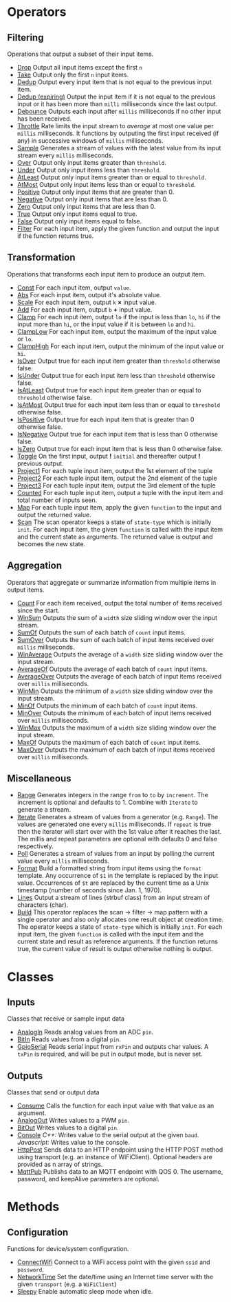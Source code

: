 # Operators

## Filtering

Operations that output a subset of their input items.

* [Drop](operators.md#drop) Output all input items except the first `n`
* [Take](operators.md#take) Output only the first `n` input items.
* [Dedup](operators.md#dedup) Output every input item that is not equal to the previous input item.
* [Dedup (expiring)](operators.md#dedup-expiring) Output the input item if it is not equal to the previous input or it has been more than `milli` milliseconds since the last output.
* [Debounce](operators.md#debounce) Outputs each input after `millis` milliseconds if no other input has been received.
* [Throttle](operators.md#throttle) Rate limits the input stream to *average* at most one value per `millis` milliseconds.  It functions by outputing the first input received (if any) in successive windows of `millis` milliseconds.
* [Sample](operators.md#sample) Generates a stream of values with the latest value from its input stream every `millis` milliseconds.
* [Over](operators.md#over) Output only input items greater than `threshold`.
* [Under](operators.md#under) Output only input items less than `threshold`.
* [AtLeast](operators.md#atleast) Output only input items greater than or equal to `threshold`.
* [AtMost](operators.md#atmost) Output only input items less than or equal to `threshold`.
* [Positive](operators.md#positive) Output only input items that are greater than 0.
* [Negative](operators.md#negative) Output only input items that are less than 0.
* [Zero](operators.md#zero) Output only input items that are less than 0.
* [True](operators.md#true) Output only input items equal to true.
* [False](operators.md#false) Output only input items equal to false.
* [Filter](operators.md#filter) For each input item, apply the given function and output the input if the function returns true.

## Transformation

Operations that transforms each input item to produce an output item.

* [Const](operators.md#const) For each input item, output `value`.
* [Abs](operators.md#abs) For each input item, output it's absolute value.
* [Scale](operators.md#scale) For each input item, output `k` __×__ input value.
* [Add](operators.md#add) For each input item, output `b` __+__ input value.
* [Clamp](operators.md#clamp) For each input item, output `lo` if the input is less than `lo`, `hi` if the input more than `hi`, or the input value if it is between `lo` and `hi`.
* [ClampLow](operators.md#clamplow) For each input item, output the maximum of the input value or `lo`.
* [ClampHigh](operators.md#clamphigh) For each input item, output the minimum of the input value or `hi`.
* [IsOver](operators.md#isover) Output true for each input item greater than `threshold` otherwise false.
* [IsUnder](operators.md#isunder) Output true for each input item less than `threshold` otherwise false.
* [IsAtLeast](operators.md#isatleast) Output true for each input item greater than or equal to `threshold` otherwise false.
* [IsAtMost](operators.md#isatmost) Output true for each input item less than or equal to `threshold` otherwise false.
* [IsPositive](operators.md#ispositive) Output true for each input item that is greater than 0 otherwise false.
* [IsNegative](operators.md#isnegative) Output true for each input item that is less than 0 otherwise false.
* [IsZero](operators.md#iszero) Output true for each input item that is less than 0 otherwise false.
* [Toggle](operators.md#toggle) On the first input, output __!__ `initial` and thereafter output __!__ previous output.
* [Project1](operators.md#project1) For each tuple input item, output the 1st element of the tuple
* [Project2](operators.md#project2) For each tuple input item, output the 2nd element of the tuple
* [Project3](operators.md#project3) For each tuple input item, output the 3rd element of the tuple
* [Counted](operators.md#counted) For each tuple input item, output a tuple with the input item and total number of inputs seen.
* [Map](operators.md#map) For each tuple input item, apply the given `function` to the input and output the returned value.
* [Scan](operators.md#scan) The scan operator keeps a state of `state-type` which is initially `init`.  For each input item, the given `function` is called with the input item and the current state as arguments.  The returned value is output and becomes the new state.

## Aggregation

Operators that aggregate or summarize information from multiple items in output items.

* [Count](operators.md#count) For each item received, output the total number of items received since the start.
* [WinSum](operators.md#winsum) Outputs the sum of a `width` size sliding window over the input stream.
* [SumOf](operators.md#sumof) Outputs the sum of each batch of `count` input items.
* [SumOver](operators.md#sumover) Outputs the sum of each batch of input items received over `millis` milliseconds.
* [WinAverage](operators.md#winaverage) Outputs the average of a `width` size sliding window over the input stream.
* [AverageOf](operators.md#averageof) Outputs the average of each batch of `count` input items.
* [AverageOver](operators.md#averageover) Outputs the average of each batch of input items received over `millis` milliseconds.
* [WinMin](operators.md#winmin) Outputs the minimum of a `width` size sliding window over the input stream.
* [MinOf](operators.md#minof) Outputs the minimum of each batch of `count` input items.
* [MinOver](operators.md#minover) Outputs the minimum of each batch of input items received over `millis` milliseconds.
* [WinMax](operators.md#winmax) Outputs the maximum of a `width` size sliding window over the input stream.
* [MaxOf](operators.md#maxof) Outputs the maximum of each batch of `count` input items.
* [MaxOver](operators.md#maxover) Outputs the maximum of each batch of input items received over `millis` milliseconds.

## Miscellaneous

* [Range](operators.md#range) Generates integers in the range `from` to `to` by `increment`.  The increment is optional and defaults to 1.  Combine with `Iterate` to generate a stream.
* [Iterate](operators.md#iterate) Generates a stream of values from a generator (e.g. `Range`).  The values are generated one every `millis` milliseconds.  If `repeat` is true then the iterater will start over with the 1st value after it reaches the last.  The millis and repeat parameters are optional with defaults 0 and false respectively.
* [Poll](operators.md#poll) Generates a stream of values from an input by polling the current value every `millis` milliseconds.
* [Format](operators.md#format) Build a formatted string from input items using the `format` template.  Any occurrence of `$1` in the template is replaced by the input value.  Occurrences of `$t` are replaced by the current time as a Unix timestamp (number of seconds since Jan. 1, 1970).
* [Lines](operators.md#lines) Output a stream of lines (strbuf class) from an input stream of characters (char).
* [Build](operators.md#build) This operator replaces the scan -> filter -> map pattern with a single operator and also only allocates one result object at creation time.  The operator keeps a state of `state-type` which is initially `init`.  For each input item, the given `function` is called with the input item and the current state and result as reference arguments.  If the function returns true, the current value of result is output otherwise nothing is output.

# Classes

## Inputs

Classes that receive or sample input data

* [AnalogIn](classes.md#analogin) Reads analog values from an ADC `pin`.
* [BitIn](classes.md#bitin) Reads values from a digital `pin`.
* [GpioSerial](classes.md#gpioserial) Reads serial input from `rxPin` and outputs char values.  A `txPin` is required, and will be put in output mode, but is never set.

## Outputs

Classes that send or output data

* [Consume](classes.md#consume) Calls the function for each input value with that value as an argument.
* [AnalogOut](classes.md#analogout) Writes values to a PWM `pin`.
* [BitOut](classes.md#bitout) Writes values to a digital `pin`.
* [Console](classes.md#console) *C++:* Writes value to the serial output at the given `baud`.  *Javascript:* Writes value to the console.
* [HttpPost](classes.md#httppost) Sends data to an HTTP endpoint using the HTTP POST method using transport (e.g. an instance of WiFiClient).  Optional headers are provided as n array of strings.
* [MqttPub](classes.md#mqttpub) Publishs data to an MQTT endpoint with QOS 0.  The username, password, and keepAlive parameters are optional.

# Methods

## Configuration

Functions for device/system configuration.

* [ConnectWifi](methods.md#connectwifi) Connect to a WiFi access point with the given `ssid` and `password`.
* [NetworkTime](methods.md#networktime) Set the date/time using an Internet time server with the given `transport` (e.g. a `WiFiClient`)
* [Sleepy](methods.md#sleepy) Enable automatic sleep mode when idle.


